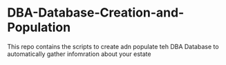 # DBA-Database-Creation-and-Population
This repo contains the scripts to create adn populate teh DBA Database to automatically gather infomration about your estate
